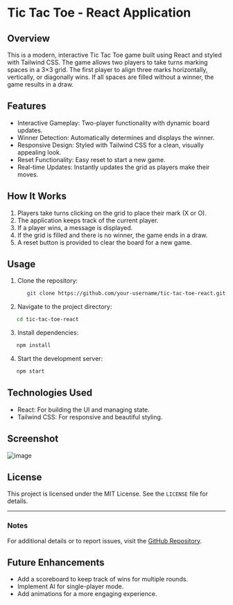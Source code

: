 # Tic Tac Toe - React Application

## Overview

This is a modern, interactive Tic Tac Toe game built using React and styled with Tailwind CSS. The game allows two players to take turns marking spaces in a 3×3 grid. The first player to align three marks horizontally, vertically, or diagonally wins. If all spaces are filled without a winner, the game results in a draw.

## Features

- Interactive Gameplay: Two-player functionality with dynamic board updates.
- Winner Detection: Automatically determines and displays the winner.
- Responsive Design: Styled with Tailwind CSS for a clean, visually appealing look.
- Reset Functionality: Easy reset to start a new game.
- Real-time Updates: Instantly updates the grid as players make their moves.

## How It Works

1. Players take turns clicking on the grid to place their mark (X or O).
2. The application keeps track of the current player.
3. If a player wins, a message is displayed.
4. If the grid is filled and there is no winner, the game ends in a draw.
5. A reset button is provided to clear the board for a new game.


## Usage

1. Clone the repository:
   ```bash
      git clone https://github.com/your-username/tic-tac-toe-react.git
   ```

2. Navigate to the project directory:
  ```bash
     cd tic-tac-toe-react
  ```


3. Install dependencies:
  ```bash
     npm install
```


4. Start the development server:
  ```bash
     npm start
```


## Technologies Used

- React: For building the UI and managing state.
- Tailwind CSS: For responsive and beautiful styling.

## Screenshot

![image](https://github.com/user-attachments/assets/775a76d9-7f31-4fe4-beed-2567ed9b411d)

## License

This project is licensed under the MIT License. See the `LICENSE` file for details.

---

### Notes

For additional details or to report issues, visit the [GitHub Repository](https://github.com/shaimaa-alrajeh/Tic-Tac-Toe-).

## Future Enhancements

- Add a scoreboard to keep track of wins for multiple rounds.
- Implement AI for single-player mode.
- Add animations for a more engaging experience.
